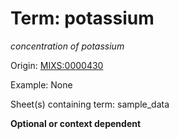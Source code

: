 # Term: potassium

*concentration of potassium*

Origin: [MIXS:0000430](https://w3id.org/mixs/0000430)

Example: None

Sheet(s) containing term: sample_data

**Optional or context dependent**